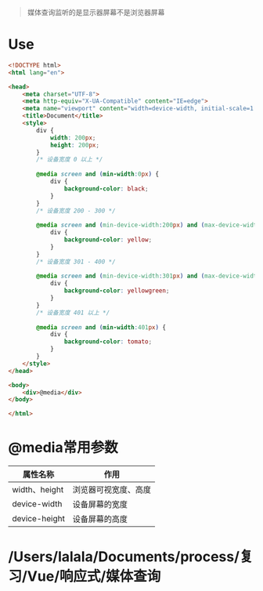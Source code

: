 > 媒体查询监听的是显示器屏幕不是浏览器屏幕

# Use

```html
<!DOCTYPE html>
<html lang="en">

<head>
    <meta charset="UTF-8">
    <meta http-equiv="X-UA-Compatible" content="IE=edge">
    <meta name="viewport" content="width=device-width, initial-scale=1.0">
    <title>Document</title>
    <style>
        div {
            width: 200px;
            height: 200px;
        }
        /* 设备宽度 0 以上 */
        
        @media screen and (min-width:0px) {
            div {
                background-color: black;
            }
        }
        /* 设备宽度 200 - 300 */
        
        @media screen and (min-device-width:200px) and (max-device-width:300px) {
            div {
                background-color: yellow;
            }
        }
        /* 设备宽度 301 - 400 */
        
        @media screen and (min-device-width:301px) and (max-device-width:400px) {
            div {
                background-color: yellowgreen;
            }
        }
        /* 设备宽度 401 以上 */
        
        @media screen and (min-width:401px) {
            div {
                background-color: tomato;
            }
        }
    </style>
</head>

<body>
    <div>@media</div>
</body>

</html>
```



# @media常用参数

| 属性名称      | 作用                 |
| ------------- | -------------------- |
| width、height | 浏览器可视宽度、高度 |
| device-width  | 设备屏幕的宽度       |
| device-height | 设备屏幕的高度       |



# /Users/lalala/Documents/process/复习/Vue/响应式/媒体查询